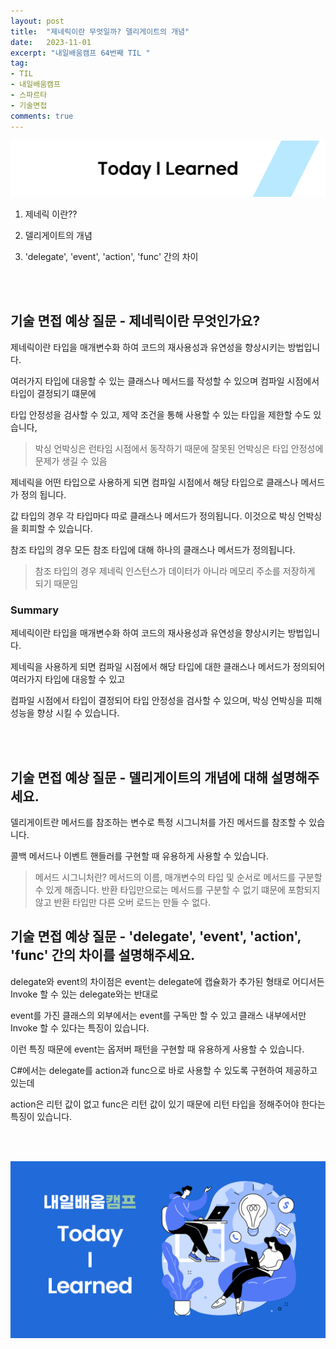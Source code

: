 ```yaml
---
layout: post
title:  "제네릭이란 무엇일까? 델리게이트의 개념"
date:   2023-11-01
excerpt: "내일배움캠프 64번째 TIL "
tag:
- TIL
- 내일배움캠프
- 스파르타
- 기술면접
comments: true
---
```


![nbcbanner](/assets/img/TILbanner.png)

1. 제네릭 이란??

2. 델리게이트의 개념

3. 'delegate', 'event', 'action', 'func' 간의 차이

<br/>
<br/>


## 기술 면접 예상 질문 - 제네릭이란 무엇인가요?

제네릭이란 타입을 매개변수화 하여 코드의 재사용성과 유연성을 향상시키는 방법입니다.


여러가지 타입에 대응할 수 있는 클래스나 메서드를 작성할 수 있으며 컴파일 시점에서 타입이 결정되기 떄문에

타입 안정성을 검사할 수 있고, 제약 조건을 통해 사용할 수 있는 타입을 제한할 수도 있습니다, 

> 박싱 언박싱은 런타임 시점에서 동작하기 때문에 잘못된 언박싱은 타입 안정성에 문제가 생길 수 있음


제네릭을 어떤 타입으로 사용하게 되면 컴파일 시점에서 해당 타입으로 클래스나 메서드가 정의 됩니다.

값 타입의 경우 각 타입마다 따로 클래스나 메서드가 정의됩니다. 이것으로 박싱 언박싱을 회피할 수 있습니다.

참조 타입의 경우 모든 참조 타입에 대해 하나의 클래스나 메서드가 정의됩니다.

> 참조 타입의 경우 제네릭 인스턴스가 데이터가 아니라 메모리 주소를 저장하게 되기 때문임


### Summary

제네릭이란 타입을 매개변수화 하여 코드의 재사용성과 유연성을 향상시키는 방법입니다.

제네릭을 사용하게 되면 컴파일 시점에서 해당 타입에 대한 클래스나 메서드가 정의되어 여러가지 타입에 대응할 수 있고

컴파일 시점에서 타입이 결정되어 타입 안정성을 검사할 수 있으며, 박싱 언박싱을 피해 성능을 향상 시킬 수 있습니다.


<br/>
<br/>

## 기술 면접 예상 질문 - 델리게이트의 개념에 대해 설명해주세요.

델리게이트란 메서드를 참조하는 변수로 특정 시그니처를 가진 메서드를 참조할 수 있습니다.

콜백 메서드나 이벤트 핸들러를 구현할 때 유용하게 사용할 수 있습니다.

> 메서드 시그니처란? 메서드의 이름, 매개변수의 타입 및 순서로 메서드를 구분할 수 있게 해줍니다.
> 반환 타입만으로는 메서드를 구분할 수 없기 떄문에 포함되지 않고 반환 타입만 다른 오버 로드는 만들 수 없다.


## 기술 면접 예상 질문 - 'delegate', 'event', 'action', 'func' 간의 차이를 설명해주세요.

delegate와 event의 차이점은 event는 delegate에 캡슐화가 추가된 형태로 어디서든 Invoke 할 수 있는 delegate와는 반대로

event를 가진 클래스의 외부에서는 event를 구독만 할 수 있고 클래스 내부에서만 Invoke 할 수 있다는 특징이 있습니다. 

이런 특징 때문에 event는 옵저버 패턴을 구현할 때 유용하게 사용할 수 있습니다.


C#에서는 delegate를 action과 func으로 바로 사용할 수 있도록 구현하여 제공하고 있는데

action은 리턴 값이 없고 func은 리턴 값이 있기 때문에 리턴 타입을 정해주어야 한다는 특징이 있습니다.





<br/>
<br/>

![nbcthumbnail](/assets/img/thumbnail-image.png)